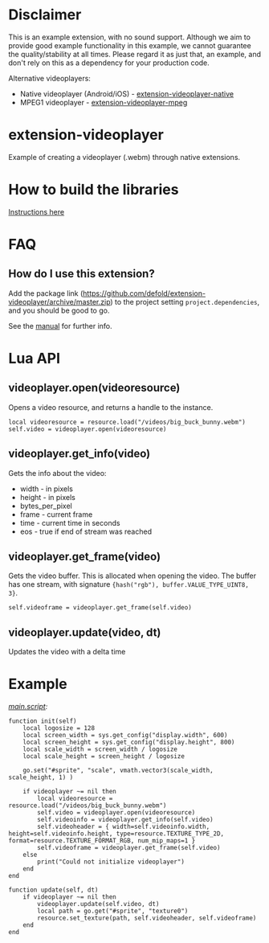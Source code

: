 # Disclaimer

This is an example extension, with no sound support. Although we aim to provide good example functionality in this example, we cannot guarantee the quality/stability at all times.
Please regard it as just that, an example, and don't rely on this as a dependency for your production code.

Alternative videoplayers:

* Native videoplayer (Android/iOS) - [extension-videoplayer-native](https://github.com/defold/extension-videoplayer-native)
* MPEG1 videoplayer - [extension-videoplayer-mpeg](https://github.com/defold/extension-videoplayer-mpeg)


# extension-videoplayer

Example of creating a videoplayer (.webm) through native extensions.


# How to build the libraries

[Instructions here](videoplayer/utils/README.md)


# FAQ

## How do I use this extension?

Add the package link (https://github.com/defold/extension-videoplayer/archive/master.zip)
to the project setting `project.dependencies`, and you should be good to go.

See the [manual](http://www.defold.com/manuals/libraries/) for further info.


# Lua API

## videoplayer.open(videoresource)

Opens a video resource, and returns a handle to the instance.

    local videoresource = resource.load("/videos/big_buck_bunny.webm")
    self.video = videoplayer.open(videoresource)

## videoplayer.get_info(video)

Gets the info about the video:

* width - in pixels
* height - in pixels
* bytes_per_pixel
* frame - current frame
* time - current time in seconds
* eos - true if end of stream was reached

## videoplayer.get_frame(video)

Gets the video buffer. This is allocated when opening the video.
The buffer has one stream, with signature `{hash("rgb"), buffer.VALUE_TYPE_UINT8, 3}`.

    self.videoframe = videoplayer.get_frame(self.video)

## videoplayer.update(video, dt)

Updates the video with a delta time


# Example

*[main.script](main/main.script):*

    function init(self)
        local logosize = 128
        local screen_width = sys.get_config("display.width", 600)
        local screen_height = sys.get_config("display.height", 800)
        local scale_width = screen_width / logosize
        local scale_height = screen_height / logosize

        go.set("#sprite", "scale", vmath.vector3(scale_width, scale_height, 1) )

        if videoplayer ~= nil then
            local videoresource = resource.load("/videos/big_buck_bunny.webm")
            self.video = videoplayer.open(videoresource)
            self.videoinfo = videoplayer.get_info(self.video)
            self.videoheader = { width=self.videoinfo.width, height=self.videoinfo.height, type=resource.TEXTURE_TYPE_2D, format=resource.TEXTURE_FORMAT_RGB, num_mip_maps=1 }
            self.videoframe = videoplayer.get_frame(self.video)
        else
            print("Could not initialize videoplayer")
        end
    end

    function update(self, dt)
        if videoplayer ~= nil then
            videoplayer.update(self.video, dt)
            local path = go.get("#sprite", "texture0")
            resource.set_texture(path, self.videoheader, self.videoframe)
        end
    end

